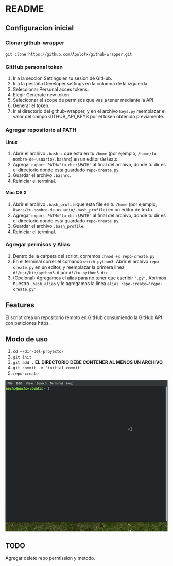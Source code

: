 # README

## Configuracion inicial

### Clonar github-wrapper

`git clone https://github.com/Apolofx/github-wrapper.git`

### GitHub personal token

1. Ir a la seccion Settings en tu sesion de GitHub.
2. Ir a la pestaña Developer settings en la columna de la izquierda.
3. Seleccionar Personal acces tokens.
4. Elegir Generate new token.
5. Seleciconar el scope de permisos que vas a tener mediante la API.
6. Generar el token.
7. Ir al directorio del github-wrapper, y en el archivo `keys.py` reemplazar el valor del campo GITHUB_API_KEYS por el token obtenido previamente.

### Agregar repositorio al PATH

#### Linux

1. Abrir el archivo `.bashrc` que esta en tu `/home` (por ejemplo, `/home/tu-nombre-de-usuario/.bashrc`) en un editor de texto.
2. Agregar `export PATH="tu-dir:$PATH"` al final del archivo, donde tu dir es el directorio donde esta guardado `repo-create.py`.
3. Guardar el archivo `.bashrc`.
4. Reiniciar el terminal.

#### Mac OS X

1. Abrir el archivo `.bash_profile`que esta file en tu `/home` (por ejemplo, `Users/tu-nombre-de-usuario/.bash_profile`) en un editor de texto.
2. Agregar `export PATH="tu-dir:$PATH"` al final del archivo, donde tu dir es el directorio donde esta guardado `repo-create.py`.
3. Guardar el archivo `.bash_profile`.
4. Reiniciar el terminal.

### Agregar permisos y Alias

1. Dentro de la carpeta del script, corremos `chmod +x repo-create.py`
2. En el terminal correr el comando `which python3`. Abrir el archivo `repo-create.py` en un editor, y reemplazar la primera linea `#!/usr/bin/python3.6` por `#!/tu-python3-dir`.
3. (Opcional) Agregamos el alias para no tener que escribir `'.py'`. Abrimos nuestro `.bash_alias` y le agregamos la linea `alias repo-create='repo-create.py'`

## Features

El script crea un repositorio remoto en GitHub consumiendo la GitHub API con peticiones https.

## Modo de uso

1. `cd ~/dir-del-proyecto/`
2. `git init`
3. `git add .` **EL DIRECTORIO DEBE CONTENER AL MENOS UN ARCHIVO**
4. `git commit -m 'initial commit'`
5. `repo-create`

![](demo/demo.gif)

## TODO

Agregar delete repo permission y metodo.
